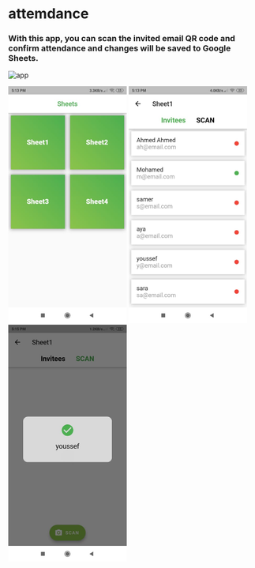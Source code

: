 # attemdance


### With this app, you can scan the invited email QR code and confirm attendance and changes will be saved to Google Sheets.

<img src="screenshots/attendance.gif" alt="app" width="240px" height="480px">

<img src="screenshots/shot1.jpg" alt="app" width="240px" height="480px"> <img src="screenshots/shot2.jpg" alt="app" width="240px" height="480px"> <img src="screenshots/shot3.jpg" alt="app" width="240px" height="480px">

